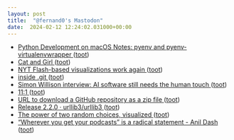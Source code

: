 ```yaml
---
layout: post
title:  "@fernand0's Mastodon"
date:  2024-02-12 12:24:02.031000+00:00
---
```

*  [Python Development on macOS Notes: pyenv and pyenv-virtualenvwrapper ](https://micro.webology.dev/2024/02/10/python-development-on.htm) ([toot](https://mastodon.social/@fernand0/111918490716131300))
*  [Cat and Girl ](https://catandgirl.com/4000-of-my-closest-friends) ([toot](https://mastodon.social/@fernand0/111918364803007105))
*  [NYT Flash-based visualizations work again ](https://flowingdata.com/2024/01/10/nyt-flash-based-visualizations-work-again) ([toot](https://mastodon.social/@fernand0/111918355537398714))
*  [inside .git ](https://wizardzines.com/comics/inside-git) ([toot](https://mastodon.social/@fernand0/111918129930743675))
*  [Simon Willison interview: AI software still needs the human touch ](https://www.theregister.com/2024/01/24/willison_ai_software_development) ([toot](https://mastodon.social/@fernand0/111918129014748688))
*  [11:1 ](https://mastodon.social/@fernand0/111917969632589195) ([toot](https://mastodon.social/@fernand0/111917969632589195))
*  [URL to download a GitHub repository as a zip file ](https://observablehq.com/@simonw/download-github-rep) ([toot](https://mastodon.social/@fernand0/111917888510454023))
*  [Release 2.2.0 · urllib3/urllib3 ](https://github.com/urllib3/urllib3/releases/tag/2.2.) ([toot](https://mastodon.social/@fernand0/111917835138227313))
*  [The power of two random choices, visualized ](https://simonwillison.net/2024/Feb/6/the-power-of-two-random-choices-visualized/#atom-everythin) ([toot](https://mastodon.social/@fernand0/111916239804943949))
*  [“Wherever you get your podcasts” is a radical statement - Anil Dash ](https://www.anildash.com/2024/02/06/wherever-you-get-podcasts) ([toot](https://mastodon.social/@fernand0/111916125063944699))
